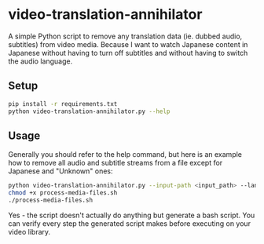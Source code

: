 # video-translation-annihilator
A simple Python script to remove any translation data (ie. dubbed audio, subtitles) from video media. Because I want to watch Japanese content in Japanese without having to turn off subtitles and without having to switch the audio language.

## Setup
```bash
pip install -r requirements.txt
python video-translation-annihilator.py --help
```

## Usage
Generally you should refer to the help command, but here is an example how to remove all audio and subtitle streams from a file except for Japanese and "Unknown" ones:
```bash
python video-translation-annihilator.py --input-path <input_path> --languages jap,jpn --script-path process-media-files.sh
chmod +x process-media-files.sh
./process-media-files.sh
```

Yes - the script doesn't actually do anything but generate a bash script. You can verify every step the generated script makes before executing on your video library.
